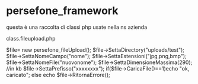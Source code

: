 persefone_framework
===================

questa è una raccolta di classi php usate nella ns azienda

class.fileupload.php

$file= new persefone_fileUpload();
$file->SettaDirectory("uploads/test");
$file->SettaNomeCampo("nome");
$file->SettaEstensioni("jpg,png,bmp");
$file->SettaNomeFile("nuovonome");
$file->SettaDimensioneMassima(290); //in kb
$file->SettaPrefisso("xxxxxxxx");
if($file->CaricaFile()==1)echo "ok, caricato";
else echo $file->RitornaErrore();

